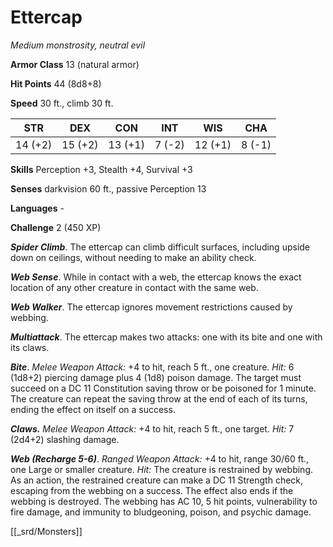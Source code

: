 # Ettercap

*Medium monstrosity, neutral evil*

**Armor Class** 13 (natural armor)

**Hit Points** 44 (8d8+8)

**Speed** 30 ft., climb 30 ft.

| STR     | DEX     | CON     | INT    | WIS     | CHA    |
|---------|---------|---------|--------|---------|--------|
| 14 (+2) | 15 (+2) | 13 (+1) | 7 (-2) | 12 (+1) | 8 (-1) |

**Skills** Perception +3, Stealth +4, Survival +3

**Senses** darkvision 60 ft., passive Perception 13

**Languages** -

**Challenge** 2 (450 XP)

***Spider Climb***. The ettercap can climb difficult surfaces, including upside down on ceilings, without needing to make an ability check.

***Web Sense***. While in contact with a web, the ettercap knows the exact location of any other creature in contact with the same web.

***Web Walker***. The ettercap ignores movement restrictions caused by webbing.


***Multiattack***. The ettercap makes two attacks: one with its bite and one with its claws.

***Bite***. *Melee Weapon Attack:* +4 to hit, reach 5 ft., one creature. *Hit:* 6 (1d8+2) piercing damage plus 4 (1d8) poison damage. The target must succeed on a DC 11 Constitution saving throw or be poisoned for 1 minute. The creature can repeat the saving throw at the end of each of its turns, ending the effect on itself on a success.

***Claws.*** *Melee Weapon Attack:* +4 to hit, reach 5 ft., one target. *Hit:* 7 (2d4+2) slashing damage.

***Web (Recharge 5-6)***. *Ranged Weapon Attack:* +4 to hit, range 30/60 ft., one Large or smaller creature. *Hit:* The creature is restrained by webbing. As an action, the restrained creature can make a DC 11 Strength check, escaping from the webbing on a success. The effect also ends if the webbing is destroyed. The webbing has AC 10, 5 hit points, vulnerability to fire damage, and immunity to bludgeoning, poison, and psychic damage.


[[_srd/Monsters]]